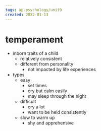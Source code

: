 ```yaml
---
tags: ap-psychology/unit9 
created: 2022-01-13
---
```


# temperament

- inborn traits of a child
	- relatively consistent
	- different from personality
		- not impacted by life experiences
- types
	- easy
		- set times
		- cry but calm easily
		- may sleep through the night
	- difficult
		- cry a lot
		- want to be held consistently
	- slow to warm up
		- shy and apprehensive 
